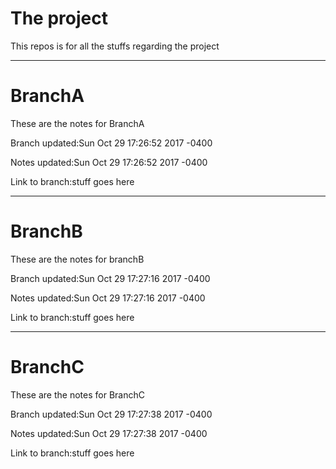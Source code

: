 # The project

This repos is for all the stuffs regarding the project


------------------------------

# BranchA

These are the notes for BranchA

Branch updated:Sun Oct 29 17:26:52 2017 -0400

Notes updated:Sun Oct 29 17:26:52 2017 -0400

Link to branch:stuff goes here


------------------------------

# BranchB

These are the notes for branchB

Branch updated:Sun Oct 29 17:27:16 2017 -0400

Notes updated:Sun Oct 29 17:27:16 2017 -0400

Link to branch:stuff goes here


------------------------------

# BranchC

These are the notes for BranchC

Branch updated:Sun Oct 29 17:27:38 2017 -0400

Notes updated:Sun Oct 29 17:27:38 2017 -0400

Link to branch:stuff goes here


